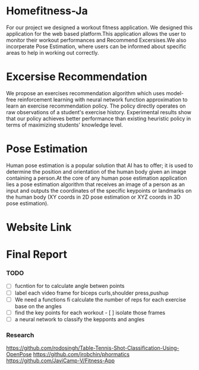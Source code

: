 # Homefitness-Ja
For our project we designed a workout fitness application. We designed this application for the web based platform.This application allows the user to monitor their workout performances and Recommend Excersises.We also incorperate Pose Estimation, where users can be informed about specific areas to help in working out correctly.
# Excersise Recommendation
We propose an exercises recommendation algorithm which uses model-free reinforcement learning with neural network function approximation to learn an exercise recommendation policy. The policy directly operates on raw observations of a student's exercise history. Experimental results show that our policy achieves better performance than existing heuristic policy in terms of maximizing students' knowledge level.
# Pose Estimation
Human pose estimation is a popular solution that AI has to offer; it is used to determine the position and orientation of the human body given an image containing a person.At the core of any human pose estimation application lies a pose estimation algorithm that receives an image of a person as an input and outputs the coordinates of the specific keypoints or landmarks on the human body (XY coords in 2D pose estimation or XYZ coords in 3D pose estimation).
# Website Link
# Final Report

### TODO
- [ ] fucntion for to calculate angle betwen points
- [ ] label each video frame for biceps curls,shoulder press,pushup
- [ ] We need a functions fi calculate the number of reps for each exercise base on the angles
- [ ] find the key points for each workout
      - [ ] isolate those frames 
- [ ] a neural network to classify the kepponts and angles

### Research 
https://github.com/rodosingh/Table-Tennis-Shot-Classification-Using-OpenPose
https://github.com/jrobchin/phormatics
https://github.com/JaviCamp-V/Fitness-App






